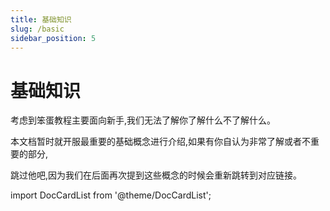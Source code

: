 ```yaml
---
title: 基础知识
slug: /basic
sidebar_position: 5
---
```


# 基础知识

考虑到笨蛋教程主要面向新手,我们无法了解你了解什么不了解什么。

本文档暂时就开服最重要的基础概念进行介绍,如果有你自认为非常了解或者不重要的部分,

跳过他吧,因为我们在后面再次提到这些概念的时候会重新跳转到对应链接。

import DocCardList from '@theme/DocCardList';

<DocCardList />
